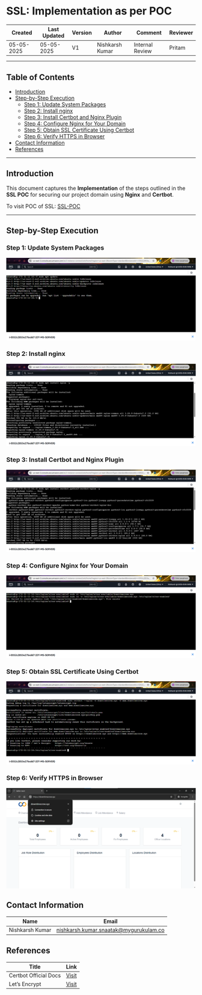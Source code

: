 # SSL: Implementation as per POC

| Created     | Last Updated | Version | Author          | Comment         | Reviewer |
|-------------|--------------|---------|-----------------|-----------------|----------|
| 05-05-2025  |  05-05-2025  | V1      | Nishkarsh Kumar | Internal Review | Pritam   |

---

## Table of Contents

- [Introduction](#introduction)  
- [Step-by-Step Execution](#step-by-step-execution)  
  - [Step 1: Update System Packages](#step-1-update-system-packages)  
  - [Step 2: Install nginx](#step-2-install-nginx)  
  - [Step 3: Install Certbot and Nginx Plugin](#step-3-install-certbot-and-nginx-plugin)  
  - [Step 4: Configure Nginx for Your Domain](#step-4-configure-nginx-for-your-domain)  
  - [Step 5: Obtain SSL Certificate Using Certbot](#step-5-obtain-ssl-certificate-using-certbot)  
  - [Step 6: Verify HTTPS in Browser](#step-6-verify-https-in-browser)  
- [Contact Information](#contact-information)  
- [References](#references)

---

## Introduction
This document captures the **Implementation** of the steps outlined in the **SSL POC** for securing our project domain using **Nginx** and **Certbot**.

To visit POC of SSL: [SSL-POC](https://github.com/snaatak-Downtime-Crew/Documentation/blob/SCRUMS-126-harsh/domain-security/dns-ssl/ssl%20poc/README.md#step-by-step-guide)

---

## Step-by-Step Execution

### Step 1: Update System Packages

![1](https://github.com/Nishkarsh9/images/blob/main/Screenshot%202025-05-05%20165339.png)

### Step 2: Install nginx

![2](https://github.com/Nishkarsh9/images/blob/main/Screenshot%202025-05-05%20165451.png)

### Step 3: Install Certbot and Nginx Plugin

![3](https://github.com/Nishkarsh9/images/blob/main/Screenshot%202025-05-05%20165622.png)

### Step 4: Configure Nginx for Your Domain

![4](https://github.com/Nishkarsh9/images/blob/main/Screenshot%202025-05-05%20185558.png)

### Step 5: Obtain SSL Certificate Using Certbot

![5](https://github.com/Nishkarsh9/images/blob/main/Screenshot%202025-05-05%20180029.png)

### Step 6: Verify HTTPS in Browser

![6](https://github.com/Nishkarsh9/images/blob/main/Screenshot%202025-05-05%20183231.png)

## Contact Information

| **Name**    | **Email**                |
|-------------|--------------------------|
| Nishkarsh Kumar     | nishkarsh.kumar.snaatak@mygurukulam.co  |

## References  

| Title                          | Link                                                                 |  
|--------------------------------|----------------------------------------------------------------------|  
| Certbot Official Docs       | [Visit](https://certbot.eff.org/docs/) |  
| Let’s Encrypt                  | [Visit](https://letsencrypt.org/) |  
